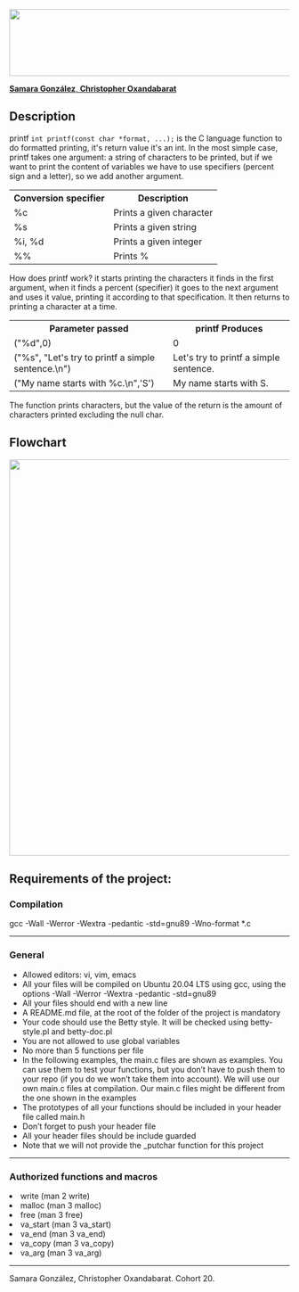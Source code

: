 <img src="https://i.postimg.cc/9MfDHrdW/Printf-proyect.png)" width="1050" height="120">

<a href="https://github.com/444sami"> <strong>Samara González</strong>, </a>
 <a href="https://github.com/coxan33"> <strong> Christopher Oxandabarat</strong> </a>
 <h2>
<div id="Description">
        <strong>Description</strong>
</h2>
                <p>printf <code>int printf(const char *format, ...);</code> is the C language function to do formatted printing, it's return value it's an int. In the most simple case, printf takes one argument: a string of characters to be printed, but if we want to print the content of variables we have to use specifiers (percent sign and a letter), so we add another argument.
</p>
</h2>
<table>
  <tr>
    <th>Conversion specifier</th>
    <th>Description</th>
  </tr>
  <tr>
    <td>%c</td>
    <td>Prints a given character</td>
  </tr>
  <tr>
    <td>%s</td>
    <td>Prints a given string</td>
  </tr>
  <tr>
    <td>%i, %d</td>
    <td>Prints a given integer</td>
  </tr>
  <tr>
    <td>%%</td>
    <td>Prints %</td>
  </tr>
</table>

<p>How does printf work? it starts printing the characters it finds in the first argument, when it finds a percent (specifier) it goes to the next argument and uses it value, printing it according to that specification. It then returns to printing a character at a time.</p>
<table>
  <tr>
    <th>Parameter passed</th>
    <th>printf Produces</th>
  </tr>
  <tr>
    <td>("%d",0)</td>
    <td>0</td>
  </tr>
  <tr>
    <td>("%s", "Let's try to printf a simple sentence.\n")</td>
    <td>Let's try to printf a simple sentence.</td>
  </tr>
  <tr>
    <td>("My name starts with %c.\n",'S')</td>
    <td>My name starts with S.
</td>
  </tr>
</table>
The function prints characters, but the value of the return is the amount of characters printed excluding the null char.

<h2>
        <strong>Flowchart</strong>
</h2>
        <img src="https://i.postimg.cc/qBSXVKpV/flowchart-printf.png"width="611" height="711">

<h2>Requirements of the project:</h2>
<h3>Compilation</h3>
                <p> gcc -Wall -Werror -Wextra -pedantic -std=gnu89 -Wno-format *.c </p>
                <hr>
<h3>General</h3>
<ul>
                <li> Allowed editors: vi, vim, emacs </li>
                <li> All your files will be compiled on Ubuntu 20.04 LTS using gcc, using the options -Wall -Werror -Wextra -pedantic -std=gnu89 </li>
                <li> All your files should end with a new line </li>
                <li> A README.md file, at the root of the folder of the project is mandatory </li>
                <li> Your code should use the Betty style. It will be checked using betty-style.pl and betty-doc.pl </li>
                <li> You are not allowed to use global variables </li>
                <li> No more than 5 functions per file </li>
                <li> In the following examples, the main.c files are shown as examples. You can use them to test your functions, but you don’t
                     have to push them to your repo (if you do we won’t take them into account). We will use our own main.c files at
                     compilation. Our main.c files might be different from the one shown in the examples
                <li> The prototypes of all your functions should be included in your header file called main.h </li>
                <li> Don’t forget to push your header file </li>
                <li> All your header files should be include guarded </li>
                <li> Note that we will not provide the _putchar function for this project </li>
        </ul>
<hr>
<h3>Authorized functions and macros</h3>
                <li>
                        write (man 2 write)
                </li>
                <li>
                        malloc (man 3 malloc)
                </li>
                <li>
                        free (man 3 free)
                </li>
                <li>
                        va_start (man 3 va_start)
                </li>
                <li>
                        va_end (man 3 va_end)
                </li>
                <li>
                        va_copy (man 3 va_copy)
                </li>
                <li>
                        va_arg (man 3 va_arg)
                </li>
        </ul>
<hr>
Samara González, Christopher Oxandabarat. Cohort 20.

